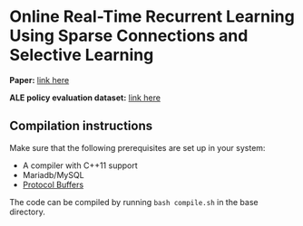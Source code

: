 # Online Real-Time Recurrent Learning Using Sparse Connections and Selective Learning

**Paper:** [link here](#)

**ALE policy evaluation dataset:** [link here](https://drive.google.com/drive/folders/19AwuhsZdFUpyb-kHxAIzaYewCqF1pPxw?usp=sharing)

## Compilation instructions
Make sure that the following prerequisites are set up in your system:
- A compiler with C++11 support
- Mariadb/MySQL
- [Protocol Buffers](https://developers.google.com/protocol-buffers)

The code can be compiled by running `bash compile.sh` in the base directory.


